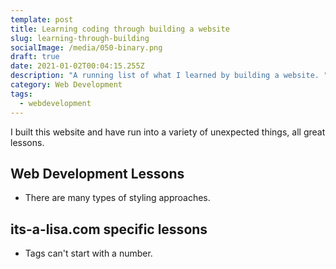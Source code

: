 ```yaml
---
template: post
title: Learning coding through building a website
slug: learning-through-building
socialImage: /media/050-binary.png
draft: true
date: 2021-01-02T00:04:15.255Z
description: "A running list of what I learned by building a website. "
category: Web Development
tags:
  - webdevelopment
---
```

I built this website and have run into a variety of unexpected things, all great lessons. 

## Web Development Lessons
* There are many types of styling approaches. 

## its-a-lisa.com specific lessons
* Tags can't start with a number. 